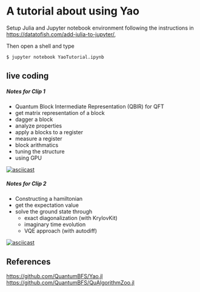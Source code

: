 # A tutorial about using Yao

Setup Julia and Jupyter notebook environment following the instructions in
https://datatofish.com/add-julia-to-jupyter/,

Then open a shell and type

```bash
$ jupyter notebook YaoTutorial.ipynb
```

## live coding

##### Notes for Clip 1
* Quantum Block Intermediate Representation (QBIR) for QFT
* get matrix representation of a block
* dagger a block
* analyze properties
* apply a blocks to a register
* measure a register
* block arithmatics
* tuning the structure
* using GPU

[![asciicast](https://asciinema.org/a/GL4za0yb0fO3Vth2Z0JjJsMmj.svg)](https://asciinema.org/a/GL4za0yb0fO3Vth2Z0JjJsMmj?speed=2)

##### Notes for Clip 2
* Constructing a hamiltonian
* get the expectation value
* solve the ground state through
    * exact diagonalization (with KrylovKit)
    * imaginary time evolution
    * VQE approach (with autodiff)

[![asciicast](https://asciinema.org/a/99Cb0bi7khmrr9HrCR1tUbGaw.svg)](https://asciinema.org/a/99Cb0bi7khmrr9HrCR1tUbGaw?speed=2)

## References
https://github.com/QuantumBFS/Yao.jl
https://github.com/QuantumBFS/QuAlgorithmZoo.jl
